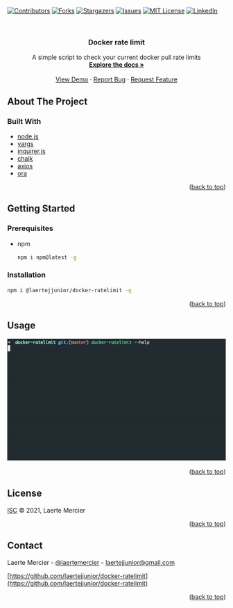 <div id="top"></div>
<!--
*** Thanks for checking out the Best-README-Template. If you have a suggestion
*** that would make this better, please fork the repo and create a pull request
*** or simply open an issue with the tag "enhancement".
*** Don't forget to give the project a star!
*** Thanks again! Now go create something AMAZING! :D
-->

<!-- PROJECT SHIELDS -->
<!--
*** I'm using markdown "reference style" links for readability.
*** Reference links are enclosed in brackets [ ] instead of parentheses ( ).
*** See the bottom of this document for the declaration of the reference variables
*** for contributors-url, forks-url, etc. This is an optional, concise syntax you may use.
*** https://www.markdownguide.org/basic-syntax/#reference-style-links
-->
[![Contributors][contributors-shield]][contributors-url]
[![Forks][forks-shield]][forks-url]
[![Stargazers][stars-shield]][stars-url]
[![Issues][issues-shield]][issues-url]
[![MIT License][license-shield]][license-url]
[![LinkedIn][linkedin-shield]][linkedin-url]

<br />
<div align="center">

  <h3 align="center">Docker rate limit</h3>

  <p align="center">
    A simple script to check your current docker pull rate limits
    <br />
    <a href="https://github.com/laertejjunior/docker-ratelimit"><strong>Explore the docs »</strong></a>
    <br />
    <br />
    <a href="https://github.com/laertejjunior/docker-ratelimit">View Demo</a>
    ·
    <a href="https://github.com/laertejjunior/docker-ratelimit/issues">Report Bug</a>
    ·
    <a href="https://github.com/laertejjunior/docker-ratelimit/issues">Request Feature</a>
  </p>
</div>

<!-- ABOUT THE PROJECT -->
## About The Project

### Built With

* [node.js](https://nodejs.org/en/)
* [yargs](https://github.com/yargs/yargs)
* [inquirer.js](https://github.com/SBoudrias/Inquirer.js)
* [chalk](https://github.com/chalk/chalk)
* [axios](https://github.com/axios/axios)
* [ora](https://github.com/sindresorhus/ora)

<p align="right">(<a href="#top">back to top</a>)</p>

<!-- GETTING STARTED -->
## Getting Started

### Prerequisites

* npm
  ```sh
  npm i npm@latest -g
  ```

### Installation

   ```sh
   npm i @laertejjunior/docker-ratelimit -g
   ```
<p align="right">(<a href="#top">back to top</a>)</p>

<!-- USAGE EXAMPLES -->
## Usage

![Alt Text](images/app.gif)

<p align="right">(<a href="#top">back to top</a>)</p>

<!-- LICENSE -->
## License

[ISC](LICENSE.txt) © 2021, Laerte Mercier

<p align="right">(<a href="#top">back to top</a>)</p>

<!-- CONTACT -->
## Contact

Laerte Mercier - [@laertemercier](https://twitter.com/laertemercier) - laertejjunior@gmail.com

[https://github.com/laertejjunior/docker-ratelimit](https://github.com/laertejjunior/docker-ratelimit)

<p align="right">(<a href="#top">back to top</a>)</p>

<!-- MARKDOWN LINKS & IMAGES -->
<!-- https://www.markdownguide.org/basic-syntax/#reference-style-links -->
[contributors-shield]: https://img.shields.io/github/contributors/laertejjunior/docker-ratelimit.svg?style=for-the-badge
[contributors-url]: https://github.com/laertejjunior/docker-ratelimit/graphs/contributors
[forks-shield]: https://img.shields.io/github/forks/laertejjunior/docker-ratelimit.svg?style=for-the-badge
[forks-url]: https://github.com/laertejjunior/docker-ratelimit/network/members
[stars-shield]: https://img.shields.io/github/stars/laertejjunior/docker-ratelimit.svg?style=for-the-badge
[stars-url]: https://github.com/laertejjunior/docker-ratelimit/stargazers
[issues-shield]: https://img.shields.io/github/issues/laertejjunior/docker-ratelimit.svg?style=for-the-badge
[issues-url]: https://github.com/laertejjunior/docker-ratelimit/issues
[license-shield]: https://img.shields.io/github/license/laertejjunior/docker-ratelimit.svg?style=for-the-badge
[license-url]: https://github.com/laertejjunior/docker-ratelimit/blob/master/LICENSE.txt
[linkedin-shield]: https://img.shields.io/badge/-LinkedIn-black.svg?style=for-the-badge&logo=linkedin&colorB=555
[linkedin-url]: https://www.linkedin.com/in/laertejjunior
[product-screenshot]: images/screenshot.png